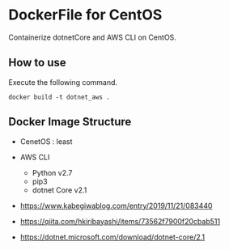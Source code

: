 # DockerFile for CentOS

Containerize dotnetCore and AWS CLI on CentOS.

## How to use
Execute the following command.

```
docker build -t dotnet_aws .
```
## Docker Image Structure
* CenetOS : least
* AWS CLI
  * Python v2.7
  * pip3
  * dotnet Core v2.1

* https://www.kabegiwablog.com/entry/2019/11/21/083440
* https://qiita.com/hkiribayashi/items/73562f7900f20cbab511
* https://dotnet.microsoft.com/download/dotnet-core/2.1
